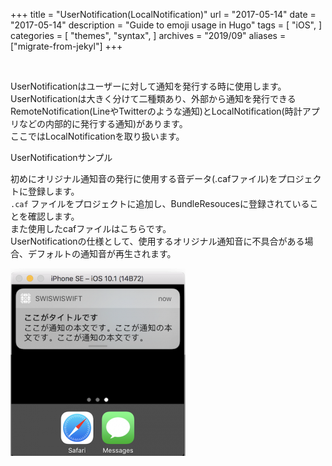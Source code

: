 +++
title = "UserNotification(LocalNotification)"
url = "2017-05-14"
date = "2017-05-14"
description = "Guide to emoji usage in Hugo"
tags = [
    "iOS",
]
categories = [
    "themes",
    "syntax",
]
archives = "2019/09"
aliases = ["migrate-from-jekyl"]
+++

<br>

UserNotificationはユーザーに対して通知を発行する時に使用します。  
UserNotificationは大きく分けて二種類あり、外部から通知を発行できるRemoteNotification(LineやTwitterのような通知)とLocalNotification(時計アプリなどの内部的に発行する通知)があります。  
ここではLocalNotificationを取り扱います。  

UserNotificationサンプル  

初めにオリジナル通知音の発行に使用する音データ(.cafファイル)をプロジェクトに登録します。  
`.caf` ファイルをプロジェクトに追加し、BundleResoucesに登録されていることを確認します。  
また使用したcafファイルはこちらです。  
UserNotificationの仕様として、使用するオリジナル通知音に不具合がある場合、デフォルトの通知音が再生されます。  

![alt](1.png)

<script src="https://gist.github.com/O-Junpei/7e6d540d473d228cece71ee522e8866d.js"></script>
